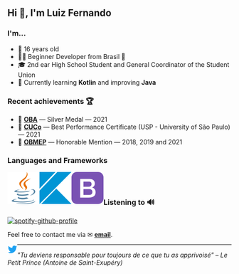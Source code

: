 <h2>Hi 👋, I'm Luiz Fernando</h2>

### I'm...
* 🤟 16 years old
* 👨‍💻 Beginner Developer from Brasil 💚
* 🎓 2nd ear High School Student and General Coordinator of the Student Union
* 🔭 Currently learning **Kotlin** and improving **Java**

### Recent achievements 🏆
* 🥈 **[OBA](https://www.oba.org.br/site/)** — Silver Medal — 2021
* 📃 **[CUCo](https://www.fuvest.br/cuco-competicao-usp-de-conhecimentos/)** — Best Performance Certificate (USP - University of São Paulo) — 2021
* 📃 **[OBMEP](https://www.obmep.org.br)** — Honorable Mention — 2018, 2019 and 2021

### Languages and Frameworks
<img align="left" src="icons/java.svg" />
<img align="left" src="icons/kotlin.svg" />
<img align="left" src="icons/bootstrap.svg" />

<br/>
<br/>

### Listening to 🔊
[![spotify-github-profile](https://spotify-github-profile.vercel.app/api/view?uid=22v3rugwuvwsgayeda4vf2bxq&cover_image=true&theme=novatorem&background_color=121212&bar_color_cover=true&bar_color=53b14f)](https://spotify-github-profile.vercel.app/api/view?uid=22v3rugwuvwsgayeda4vf2bxq&redirect=true)

Feel free to contact me via ✉ **<a href="mailto:luizfalmeidamorais@gmail.com">email</a>**.

<p align="left"><a href="https://twitter.com/LuizFAM" target="blank"><img align="left" src="icons/twitter.svg" alt="twitter" width="22px" /></a></p>

---

_"Tu deviens responsable pour toujours de ce que tu as apprivoisé" – Le Petit Prince (Antoine de Saint-Exupéry)_

<!--<br />
<br />
<br />-->

##

